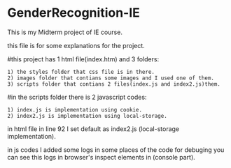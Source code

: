 # GenderRecognition-IE
This is my Midterm project of IE course.

this file is for some explanations for the project.

#this project has 1 html file(index.htm) and 3 folders:

    1) the styles folder that css file is in there.
    2) images folder that contians some images and I used one of them.
    3) scripts folder that contians 2 files(index.js and index2.js)them.

#in the scripts folder there is 2 javascript codes:

    1) index.js is implementation using cookie.
    2) index2.js is implementation using local-storage.

in html file in line 92 I set default as index2.js (local-storage implementation).

in js codes I added some logs in some places of the code for debuging
you can see this logs in browser's inspect elements in (console part).
